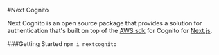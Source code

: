 #Next Cognito

Next Cognito is an open source package that provides a solution for authentication that's built on top of the [AWS sdk](https://www.npmjs.com/package/@aws-sdk/client-cognito-identity-provider) for Cognito for [Next.js](https://nextjs.org/).

###Getting Started
`npm i nextcognito`